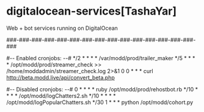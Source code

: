 # digitalocean-services[TashaYar]
Web + bot services running on DigitalOcean

###-###-###-###-###-###-###-###-###-###-###-###-###-###-###-###


#-- Enabled cronjobs: --#
*/2	*	*	*	*	/var/modd/prod/trailer_maker
*/5	*	*	*	*	/opt/modd/prod/streamer_check >> /home/moddadmin/streamer_check.log 2>&1
0	0	*	*	*	curl http://beta.modd.live/api/convert_beta.php

#-- Disabled cronjobs: --#
0	*	*	*	*	ruby /opt/modd/prod/rehostbot.rb
*/10	*	*	*	*	/opt/modd/logChatters2.sh
*/10	*	*	*	*	/opt/modd/logPopularChatters.sh
*/30	1	*	*	*	python /opt/modd/cohort.py
